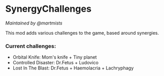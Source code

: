 # SynergyChallenges
*Maintained by @martmists*

This mod adds various challenges to the game, based around synergies.

### Current challenges:
- Orbital Knife: Mom's knife + Tiny planet
- Controlled Disaster: Dr.Fetus + Ludovico
- Lost In The Blast: Dr.Fetus + Haemolacria + Lachryphagy